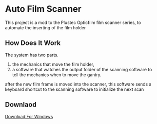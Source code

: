 # Auto Film Scanner
This project is a mod to the Plustec Opticfilm film scanner series, to automate the inserting of the film holder

## How Does It Work
The system has two parts. 
1. the mechanics that move the film holder,
2. a software that watches the output folder of the scanning software to tell the mechanics when to move the gantry.

after the new film frame is moved into the scanner, this software sends a keyboard shortcut to the scanning software
to initialize the next scan

## Downlaod
[Download For Windows](https://github.com/gertminov/autoFilmScanner/releases/tag/0.1.0)
